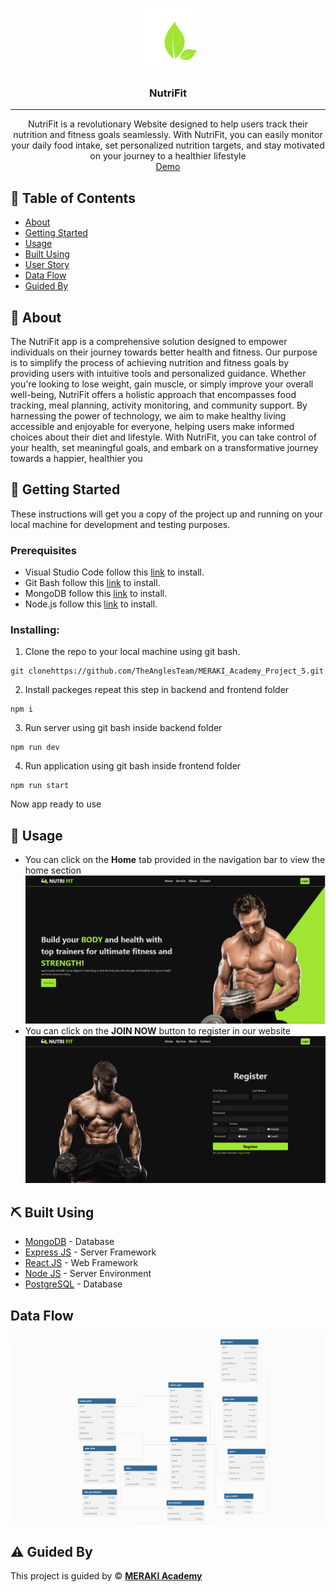 <p align="center">
<a href="https://www.meraki-academy.org" target="_blank" rel="noopener noreferrer">
 <img width="100px" height="100px" src="frontend/src/components/assets/nitri.png" alt="Project logo">
 </a>
</p>

<h3 align="center">NutriFit
</h3>

---

<p align="center"> NutriFit is a revolutionary Website designed to help users track their nutrition and fitness goals seamlessly. With NutriFit, you can easily monitor your daily food intake, set personalized nutrition targets, and stay motivated on your journey to a healthier lifestyle 
    <br> 
<a href=''>Demo</a>
    <br> 
</p>

## 📝 Table of Contents

- [About](#about)
- [Getting Started](#getting_started)
- [Usage](#usage)
- [Built Using](#built_using)
- [User Story](#user_story)
- [Data Flow](#data_flow)
- [Guided By](#guided_by)

## 🧐 About <a name = "about"></a>


The NutriFit app is a comprehensive solution designed to empower individuals on their journey towards better health and fitness. Our purpose is to simplify the process of achieving nutrition and fitness goals by providing users with intuitive tools and personalized guidance. Whether you're looking to lose weight, gain muscle, or simply improve your overall well-being, NutriFit offers a holistic approach that encompasses food tracking, meal planning, activity monitoring, and community support. By harnessing the power of technology, we aim to make healthy living accessible and enjoyable for everyone, helping users make informed choices about their diet and lifestyle. With NutriFit, you can take control of your health, set meaningful goals, and embark on a transformative journey towards a happier, healthier you

## 🏁 Getting Started <a name = "getting_started"></a>

These instructions will get you a copy of the project up and running on your local machine for development and testing purposes.

### Prerequisites

- Visual Studio Code follow this <a href='https://code.visualstudio.com/'>link</a> to install.
- Git Bash follow this <a href='https://git-scm.com/download/win'>link</a> to install.
- MongoDB follow this <a href='https://www.mongodb.com/try/download/community'>link</a> to install.
- Node.js follow this <a href='https://nodejs.org/en/download'>link</a> to install.

### Installing:

1. Clone the repo to your local machine using git bash.

```
git clonehttps://github.com/TheAnglesTeam/MERAKI_Academy_Project_5.git
```

2. Install packeges repeat this step in backend and frontend folder

```
npm i
```

3. Run server using git bash inside backend folder

```
npm run dev
```

4. Run application using git bash inside frontend folder

```
npm run start
```

Now app ready to use

## 🎈 Usage <a name="usage"></a>


- You can click on the **Home** tab provided in the navigation bar to view the home section
![Alt text](image.png)
- You can click on the **JOIN NOW** button to register in our website
![Alt text](image-1.png)
## ⛏️ Built Using <a name = "built_using"></a>

- [MongoDB](https://www.mongodb.com/) - Database
- [Express JS](https://expressjs.com/) - Server Framework
- [React JS](https://https://reactjs.org/) - Web Framework
- [Node JS](https://nodejs.org/en/) - Server Environment
- [PostgreSQL](https://www.elephantsql.com/) - Database


## Data Flow <a name = "#data_flow"></a>

![Alt text](image-2.png)

## ⚠️ Guided By <a name = "guided_by"></a>

This project is guided by ©️ **[MERAKI Academy](https://www.meraki-academy.org)**